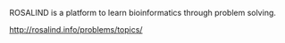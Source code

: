 ROSALIND is a platform to learn bioinformatics through problem solving.

http://rosalind.info/problems/topics/
